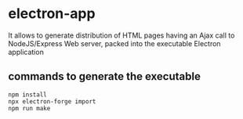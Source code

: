 # electron-app
It allows to generate distribution of HTML pages having an Ajax call to NodeJS/Express Web server, packed into the executable Electron application

## commands to generate the executable
```
npm install
npx electron-forge import
npm run make
```
